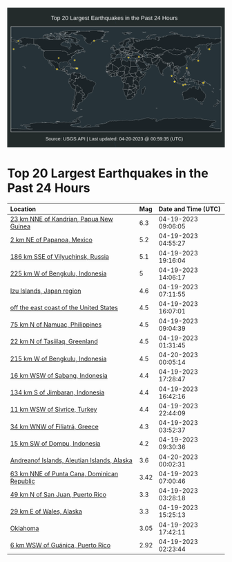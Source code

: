 ![Map](./map.png)

# Top 20 Largest Earthquakes in the Past 24 Hours

| Location | Mag | Date and Time (UTC) |
|:---|:---|:---|
| [23 km NNE of Kandrian, Papua New Guinea](https://earthquake.usgs.gov/earthquakes/eventpage/us6000k5gu) | 6.3 | 04-19-2023 09:06:05 |
| [2 km NE of Papanoa, Mexico](https://earthquake.usgs.gov/earthquakes/eventpage/us6000k5fw) | 5.2 | 04-19-2023 04:55:27 |
| [186 km SSE of Vilyuchinsk, Russia](https://earthquake.usgs.gov/earthquakes/eventpage/us6000k5ky) | 5.1 | 04-19-2023 19:16:04 |
| [225 km W of Bengkulu, Indonesia](https://earthquake.usgs.gov/earthquakes/eventpage/us6000k5jl) | 5 | 04-19-2023 14:06:17 |
| [Izu Islands, Japan region](https://earthquake.usgs.gov/earthquakes/eventpage/us6000k5gg) | 4.6 | 04-19-2023 07:11:55 |
| [off the east coast of the United States](https://earthquake.usgs.gov/earthquakes/eventpage/us6000k5k8) | 4.5 | 04-19-2023 16:07:01 |
| [75 km N of Namuac, Philippines](https://earthquake.usgs.gov/earthquakes/eventpage/us6000k5gt) | 4.5 | 04-19-2023 09:04:39 |
| [22 km N of Tasiilaq, Greenland](https://earthquake.usgs.gov/earthquakes/eventpage/us6000k5f3) | 4.5 | 04-19-2023 01:31:45 |
| [215 km W of Bengkulu, Indonesia](https://earthquake.usgs.gov/earthquakes/eventpage/us6000k5mv) | 4.5 | 04-20-2023 00:05:14 |
| [16 km WSW of Sabang, Indonesia](https://earthquake.usgs.gov/earthquakes/eventpage/us6000k5kh) | 4.4 | 04-19-2023 17:28:47 |
| [134 km S of Jimbaran, Indonesia](https://earthquake.usgs.gov/earthquakes/eventpage/us6000k5kc) | 4.4 | 04-19-2023 16:42:16 |
| [11 km WSW of Sivrice, Turkey](https://earthquake.usgs.gov/earthquakes/eventpage/us6000k5mf) | 4.4 | 04-19-2023 22:44:09 |
| [34 km WNW of Filiatrá, Greece](https://earthquake.usgs.gov/earthquakes/eventpage/us6000k5fm) | 4.3 | 04-19-2023 03:52:37 |
| [15 km SW of Dompu, Indonesia](https://earthquake.usgs.gov/earthquakes/eventpage/us6000k5h8) | 4.2 | 04-19-2023 09:30:36 |
| [Andreanof Islands, Aleutian Islands, Alaska](https://earthquake.usgs.gov/earthquakes/eventpage/us6000k5mt) | 3.6 | 04-20-2023 00:02:31 |
| [63 km NNE of Punta Cana, Dominican Republic](https://earthquake.usgs.gov/earthquakes/eventpage/pr71405883) | 3.42 | 04-19-2023 07:00:46 |
| [49 km N of San Juan, Puerto Rico](https://earthquake.usgs.gov/earthquakes/eventpage/pr71405818) | 3.3 | 04-19-2023 03:28:18 |
| [29 km E of Wales, Alaska](https://earthquake.usgs.gov/earthquakes/eventpage/us6000k5jx) | 3.3 | 04-19-2023 15:25:13 |
| [Oklahoma](https://earthquake.usgs.gov/earthquakes/eventpage/ok2023hqrj) | 3.05 | 04-19-2023 17:42:11 |
| [6 km WSW of Guánica, Puerto Rico](https://earthquake.usgs.gov/earthquakes/eventpage/pr71405813) | 2.92 | 04-19-2023 02:23:44 |
